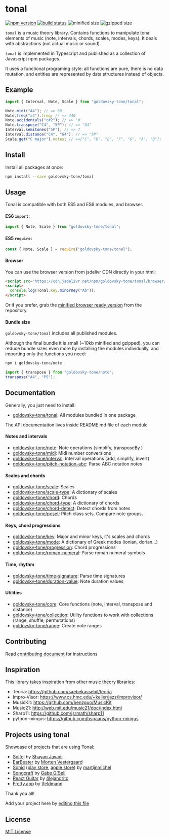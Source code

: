# tonal

[![npm version](https://img.shields.io/npm/v/goldovsky-tone/tonal.svg?style=flat-square)](https://www.npmjs.com/package/goldovsky-tone/tonal)
[![build status](https://img.shields.io/github/workflow/status/tonaljs/tonal/tests?style=flat-square)](https://github.com/tonaljs/tonal/actions)
![minified size](https://img.shields.io/badge/minified-32.94kb-blue?style=flat-square)
![gzipped size](https://img.shields.io/badge/gzipped-11.01kb-blue?style=flat-square)

`tonal` is a music theory library. Contains functions to manipulate tonal
elements of music (note, intervals, chords, scales, modes, keys). It deals with
abstractions (not actual music or sound).

`tonal` is implemented in Typescript and published as a collection of Javascript
npm packages.

It uses a functional programing style: all functions are pure, there is no data
mutation, and entities are represented by data structures instead of objects.

## Example

```js
import { Interval, Note, Scale } from "goldovsky-tone/tonal";

Note.midi("A4"); // => 60
Note.freq("a4").freq; // => 440
Note.accidentals("c#2"); // => '#'
Note.transpose("C4", "5P"); // => "G4"
Interval.semitones("5P"); // => 7
Interval.distance("C4", "G4"); // => "5P"
Scale.get("C major").notes; // =>["C", "D", "E", "F", "G", "A", "B"];
```

## Install

Install all packages at once:

```bash
npm install --save goldovsky-tone/tonal
```

## Usage

Tonal is compatible with both ES5 and ES6 modules, and browser.

#### ES6 `import`:

```js
import { Note, Scale } from "goldovsky-tone/tonal";
```

#### ES5 `require`:

```js
const { Note, Scale } = require("goldovsky-tone/tonal");
```

#### Browser

You can use the browser version from jsdelivr CDN directly in your html:

```html
<script src="https://cdn.jsdelivr.net/npm/goldovsky-tone/tonal/browser/tonal.min.js"></script>
<script>
  console.log(Tonal.Key.minorKey("Ab"));
</script>
```

Or if you prefer, grab the
[minified browser ready version](https://raw.githubusercontent.com/tonaljs/tonal/master/packages/tonal/browser/tonal.min.js)
from the repository.

#### Bundle size

`goldovsky-tone/tonal` includes all published modules.

Although the final bundle it is small (~10kb minified and gzipped), you can
reduce bundle sizes even more by installing the modules individually, and
importing only the functions you need:

```bash
npm i goldovsky-tone/note
```

```js
import { transpose } from "goldovsky-tone/note";
transpose("A4", "P5");
```

## Documentation

Generally, you just need to install:

- [goldovsky-tone/tonal](/packages/tonal): All modules bundled in one package

The API documentation lives inside README.md file of each module

#### Notes and intervals

- [goldovsky-tone/note](/packages/note): Note operations (simplify, transposeBy )
- [goldovsky-tone/midi](/packages/midi): Midi number conversions
- [goldovsky-tone/interval](/packages/interval): Interval operations (add, simplify,
  invert)
- [goldovsky-tone/pitch-notation-abc](/packages/pitch-notation-abc): Parse ABC
  notation notes

#### Scales and chords

- [goldovsky-tone/scale](/packages/scale): Scales
- [goldovsky-tone/scale-type](/packages/scale-type): A dictionary of scales
- [goldovsky-tone/chord](/packages/chord): Chords
- [goldovsky-tone/chord-type](/packages/chord-type): A dictionary of chords
- [goldovsky-tone/chord-detect](/packages/chord-detect): Detect chords from notes
- [goldovsky-tone/pcset](/packages/pcset): Pitch class sets. Compare note groups.

#### Keys, chord progressions

- [goldovsky-tone/key](/packages/key): Major and minor keys, it's scales and chords
- [goldovsky-tone/mode](/packages/mode): A dictionary of Greek modes (ionian,
  dorian...)
- [goldovsky-tone/progression](/packages/progression): Chord progressions
- [goldovsky-tone/roman-numeral](/packages/roman-numeral): Parse roman numeral symbols

#### Time, rhythm

- [goldovsky-tone/time-signature](/packages/time-signature): Parse time signatures
- [goldovsky-tone/duration-value](/packages/duration-value): Note duration values

#### Utilities

- [goldovsky-tone/core](/packages/core): Core functions (note, interval, transpose and
  distance)
- [goldovsky-tone/collection](/packages/collection): Utility functions to work with
  collections (range, shuffle, permutations)
- [goldovsky-tone/range](/packages/range): Create note ranges

## Contributing

Read [contributing document](/docs/CONTRIBUTING.md) for instructions

## Inspiration

This library takes inspiration from other music theory libraries:

- Teoria: https://github.com/saebekassebil/teoria
- Impro-Visor: https://www.cs.hmc.edu/~keller/jazz/improvisor/
- MusicKit: https://github.com/benzguo/MusicKit
- Music21: http://web.mit.edu/music21/doc/index.html
- Sharp11: https://github.com/jsrmath/sharp11
- python-mingus: https://github.com/bspaans/python-mingus

## Projects using tonal

Showcase of projects that are using Tonal:

- [Solfej](https://www.solfej.io/) by
  [Shayan Javadi](https://github.com/ShayanJavadi)
- [EarBeater](https://www.earbeater.com/online-ear-training/) by
  [Morten Vestergaard](https://github.com/vellebelle)
- [Sonid](https://sonid.app/)
  ([play store](https://play.google.com/store/apps/details?id=org.stroopwafel.music.app),
  [apple store](https://apps.apple.com/us/app/sonid/id1490221762?ls=1)) by
  [martijnmichel](https://github.com/martijnmichel)
- [Songcraft](https://songcraft.io/) by
  [Gabe G'Sell](https://github.com/gabergg)
- [React Guitar](https://react-guitar.com/) by
  [4lejandrito](https://github.com/4lejandrito)
- [Fretty.app](https://fretty.app/) by [tfeldmann](https://github.com/tfeldmann)

Thank you all!

Add your project here by
[editing this file](https://github.com/tonaljs/tonal/edit/master/README.md)

## License

[MIT License](docs/LICENSE)
